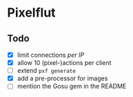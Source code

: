 # Pixelflut

## Todo

- [x] limit connections _per IP_
- [x] allow 10 (pixel-)actions per client
- [ ] extend `pxf generate`
- [x] add a pre-processor for images
- [ ] mention the Gosu gem in the README
